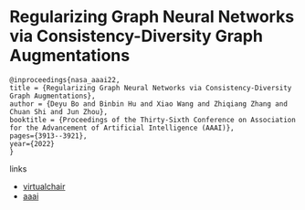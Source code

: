 # Regularizing Graph Neural Networks via Consistency-Diversity Graph Augmentations

```
@inproceedings{nasa_aaai22,
title = {Regularizing Graph Neural Networks via Consistency-Diversity Graph Augmentations},
author = {Deyu Bo and Binbin Hu and Xiao Wang and Zhiqiang Zhang and Chuan Shi and Jun Zhou},
booktitle = {Proceedings of the Thirty-Sixth Conference on Association for the Advancement of Artificial Intelligence (AAAI)},
pages={3913--3921},
year={2022}
}
```

links
- [virtualchair](https://aaai-2022.virtualchair.net/poster_aaai11998)
- [aaai](https://ojs.aaai.org/index.php/AAAI/article/view/20307)
